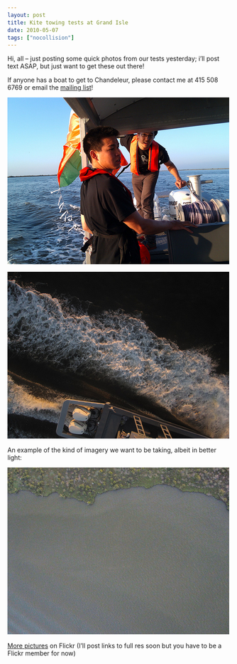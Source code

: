```yaml
---
layout: post
title: Kite towing tests at Grand Isle
date: 2010-05-07
tags: ["nocollision"]
---
```


Hi, all &#8211; just posting some quick photos from our tests yesterday; i&#8217;ll post text ASAP, but just want to get these out there!

If anyone has a boat to get to Chandeleur, please contact me at 415 508 6769 or email the [mailing list](http://groups.google.com/group/grassrootsmapping/)!

[![Launching a kite from a small boat](4585426093_8d52304a7b.jpg)](http://www.flickr.com/photos/jeffreywarren/4585426093/ "Launching a kite from a small boat by jeferonix, on Flickr")

[![Kite towing test photos](4586667028_95db704d80.jpg)](http://www.flickr.com/photos/jeffreywarren/4586667028/ "Kite towing test photos by jeferonix, on Flickr")

An example of the kind of imagery we want to be taking, albeit in better light:

[![Coastline, low light](4586043887_2f284e3ecd.jpg)](http://www.flickr.com/photos/jeffreywarren/4586043887/ "Coastline, low light by jeferonix, on Flickr")

[More pictures](http://www.flickr.com/photos/jeffreywarren/tags/gulfoilmap) on Flickr (I&#8217;ll post links to full res soon but you have to be a Flickr member for now)